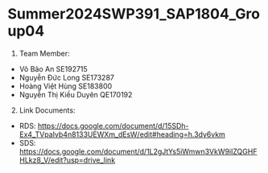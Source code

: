 # Summer2024SWP391_SAP1804_Group04

1) Team Member:
- Võ Bảo An SE192715
- Nguyễn Đức Long SE173287
- Hoàng Việt Hùng SE183800
- Nguyễn Thị Kiều Duyên QE170192
  
2) Link Documents:
- RDS: https://docs.google.com/document/d/15SDh-Ex4_TVpaIvb4n8133UEWXm_dEsW/edit#heading=h.3dy6vkm
- SDS: https://docs.google.com/document/d/1L2gJtYs5iWmwn3VkW9iIZQGHFHLkz8_V/edit?usp=drive_link
